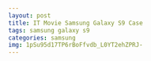 ```yaml
---
layout: post
title: IT Movie Samsung Galaxy S9 Case
tags: samsung galaxy s9
categories: samsung
img: 1pSu95d17TP6rBoFfvdb_L0YT2ehZPRJ-
---
```

